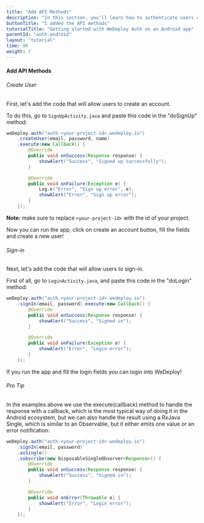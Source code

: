 ```yaml
---
title: "Add API Methods"
description: "In this section, you'll learn how to authenticate users on an Android app using the WeDeploy API Client."
buttonTitle: "I added the API methods"
tutorialTitle: "Getting started with WeDeploy Auth on an Android app"
parentId: "auth-android"
layout: "tutorial"
time: 90
weight: 7
---
```


#### Add API Methods

###### Create User

First, let's add the code that will allow users to create an account. 

To do this, go to `SignUpActivity.java` and paste this code in the "doSignUp" method:

```java
weDeploy.auth("auth.<your-project-id>.wedeploy.io")
	.createUser(email, password, name)
	.execute(new Callback() {
		@Override
		public void onSuccess(Response response) {
			showAlert("Success", "Signed up successfully");
		}

		@Override
		public void onFailure(Exception e) {
			Log.e("Error", "Sign up error", e);
			showAlert("Error", "Sign up error");
		}
	});
```

**Note:** make sure to replace `<your-project-id>` with the id of your project.

Now you can run the app, click on create an account button, fill the fields and create a new user!

###### Sign-in

Next, let's add the code that will allow users to sign-in. 

First of all, go to `LoginActivity.java`, and paste this code in the "doLogin" method:

```java
weDeploy.auth("auth.<your-project-id>.wedeploy.io")
	.signIn(email, password).execute(new Callback() {
		@Override
		public void onSuccess(Response response) {
			showAlert("Success", "Signed in");
		}

		@Override
		public void onFailure(Exception e) {
			showAlert("Error", "Login error");
		}
	});
```

If you run the app and fill the login fields you can login into WeDeploy!

<aside>

###### <span class="icon-16-star"></span> Pro Tip

In the examples above we use the execute(callback) method to handle the response with a callback, which is the most typical way of doing it in the Android ecosystem, 
but we can also handle the result using a RxJava Single, which is similar to an Observable, but it either emits one value or an error notification:

```java
weDeploy.auth("auth.<your-project-id>.wedeploy.io")
	.signIn(email, password)
	.asSingle()
	.subscribe(new DisposableSingleObserver<Response>() {
		@Override
		public void onSuccess(Response response) {
			showAlert("Success", "Signed in");
		}

		@Override
		public void onError(Throwable e) {
			showAlert("Error", "Login error");
		}
	});
```
</aside>